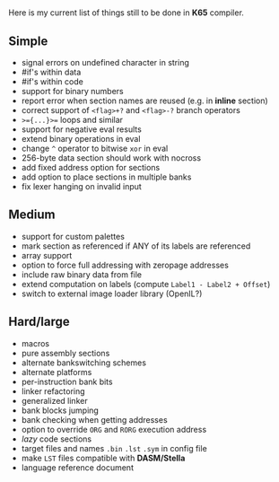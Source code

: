 #

Here is my current list of things still to be done in **K65** compiler.

## Simple

* signal errors on undefined character in string
* \#if's within data
* \#if's within code
* support for binary numbers
* report error when section names are reused (e.g. in **inline** section)
* correct support of `<flag>+?` and `<flag>-?` branch operators
* `>={...}>=` loops and similar
* support for negative eval results
* extend binary operations in eval
* change `^` operator to bitwise `xor` in eval
* 256-byte data section should work with nocross
* add fixed address option for sections
* add option to place sections in multiple banks
* fix lexer hanging on invalid input

## Medium

* support for custom palettes
* mark section as referenced if ANY of its labels are referenced
* array support
* option to force full addressing with zeropage addresses
* include raw binary data from file
* extend computation on labels (compute `Label1 - Label2 + Offset`)
* switch to external image loader library (OpenIL?)

## Hard/large

* macros
* pure assembly sections
* alternate bankswitching schemes
* alternate platforms
* per-instruction bank bits
* linker refactoring
* generalized linker
* bank blocks jumping
* bank checking when getting addresses
* option to override `ORG` and `RORG` execution address
* *lazy* code sections
* target files and names `.bin` `.lst` `.sym` in config file
* make `LST` files compatible with **DASM/Stella**
* language reference document